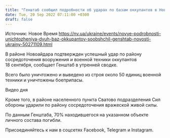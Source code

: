 ```yaml
---
title: "Генштаб сообщил подробности об ударах по базам оккупантов в Новоайдаре и Сватово"
date: Tue, 20 Sep 2022 07:11:00 +0300
draft: false
---
```

Источник: Новое Время https://nv.ua/ukraine/events/novye-podrobnosti-unichtozheniya-dvuh-baz-okkupantov-soobshchil-genshtab-novosti-ukrainy-50271109.html


В районе Новоайдара подтвержден успешный удар по району сосредоточения вооружения и военной техники оккупантов 18 сентября, сообщает Генштаб в утренней сводке.

Всего было уничтожено и выведено из строя около 50 единиц военной техники и уничтожены боеприпасы.

 Видео дня   

Кроме того, в районе населенного пункта Сватово подразделения Сил обороны ударили по району сосредоточения вражеской живой силы.

По данным Генштаба, 70% находившегося на указанном объекте личного состава погибли.

Присоединяйтесь к нам в соцсетях Facebook, Telegram и Instagram.
